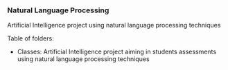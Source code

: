 ### Natural Language Processing
Artificial Intelligence project using natural language processing techniques

Table of folders:
- Classes: Artificial Intelligence project aiming in students assessments using natural language processing techniques
